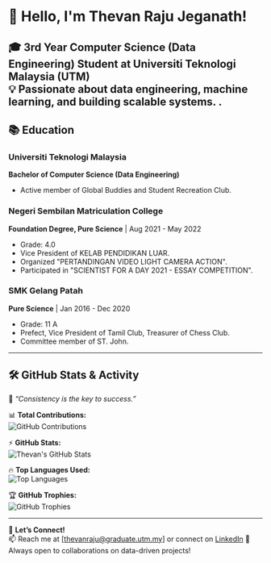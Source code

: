 # 👋 Hello, I'm Thevan Raju Jeganath!

🎓 **3rd Year Computer Science (Data Engineering) Student at Universiti Teknologi Malaysia (UTM)**  
💡 Passionate about data engineering, machine learning, and building scalable systems.  .  
---

## 📚 **Education**
### Universiti Teknologi Malaysia  
**Bachelor of Computer Science (Data Engineering)** 
- Active member of Global Buddies and Student Recreation Club.  

### Negeri Sembilan Matriculation College  
**Foundation Degree, Pure Science** | Aug 2021 - May 2022  
- Grade: 4.0  
- Vice President of KELAB PENDIDIKAN LUAR.  
- Organized "PERTANDINGAN VIDEO LIGHT CAMERA ACTION".  
- Participated in "SCIENTIST FOR A DAY 2021 - ESSAY COMPETITION".  

### SMK Gelang Patah  
**Pure Science** | Jan 2016 - Dec 2020  
- Grade: 11 A  
- Prefect, Vice President of Tamil Club, Treasurer of Chess Club.  
- Committee member of ST. John.  

---

## 🛠 **GitHub Stats & Activity**
🌟 *“Consistency is the key to success.”*  

📊 **Total Contributions:**  
![GitHub Contributions](https://github-readme-streak-stats.herokuapp.com/?user=ThevanRaju&theme=tokyonight&hide_border=false)  

⚡ **GitHub Stats:**  
![Thevan's GitHub Stats](https://github-readme-stats.vercel.app/api?username=ThevanRaju&show_icons=true&theme=radical&hide_border=false)  

🔥 **Top Languages Used:**  
![Top Languages](https://github-readme-stats.vercel.app/api/top-langs/?username=ThevanRaju&layout=compact&theme=dracula)  

🏆 **GitHub Trophies:**  
![GitHub Trophies](https://github-profile-trophy.vercel.app/?username=ThevanRaju&theme=onedark)  

---

💬 **Let’s Connect!**  
📫 Reach me at [thevanraju@graduate.utm.my] or connect on [LinkedIn]([https://www.linkedin.com/in/thevan-raju-jeganath/])
🚀 Always open to collaborations on data-driven projects!  


